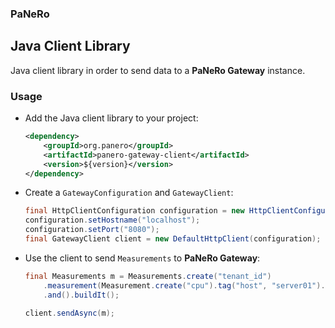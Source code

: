 
### PaNeRo

Java Client Library
-------------------

Java client library in order to send data to a **PaNeRo Gateway** instance.


### Usage

* Add the Java client library to your project:

    ```xml
    <dependency>
        <groupId>org.panero</groupId>
        <artifactId>panero-gateway-client</artifactId>
        <version>${version}</version>
    </dependency>
    ```

* Create a `GatewayConfiguration` and `GatewayClient`:

    ```java
    final HttpClientConfiguration configuration = new HttpClientConfiguration();
    configuration.setHostname("localhost");
    configuration.setPort("8080");
    final GatewayClient client = new DefaultHttpClient(configuration);
    ```

* Use the client to send `Measurements` to **PaNeRo Gateway**:

    ```java
    final Measurements m = Measurements.create("tenant_id")
        .measurement(Measurement.create("cpu").tag("host", "server01").value(0.64).and().buildIt())
        .and().buildIt();

    client.sendAsync(m);
    ```

